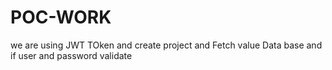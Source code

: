 # POC-WORK

we are using JWT TOken and create project and Fetch value Data base and if user and password  validate 
